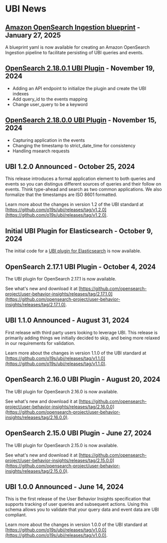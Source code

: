 # UBI News

## [Amazon OpenSearch Ingestion blueprint](tools.md#amazon-opensearch-ingestion-blueprint) - January 27, 2025

A blueprint yaml is now available for creating an Amazon OpenSearch Ingestion pipeline to facilitate persisting of UBI queries and events.

## [OpenSearch 2.18.0.1 UBI Plugin](https://github.com/opensearch-project/user-behavior-insights/releases/tag/2.18.0.1) - November 19, 2024

* Adding an API endpoint to initialize the plugin and create the UBI indexes
* Add query_id to the events mapping
* Change user_query to be a keyword

## [OpenSearch 2.18.0.0 UBI Plugin](https://github.com/opensearch-project/user-behavior-insights/releases/tag/2.18.0.0) - November 15, 2024

* Capturing application in the events
* Changing the timestamp to strict_date_time for consistency
* Handling msearch requests

## UBI 1.2.0 Announced - October 25, 2024

This release introduces a formal application element to both queries and events so you can distingus different sources of queries and their follow on events. Think type-ahead and search as two common applications.  We also formalize that the timestamps are ISO 8601 formatted. 

Learn more about the changes in version 1.2 of the UBI standard at [https://github.com/o19s/ubi/releases/tag/v1.2.0](https://github.com/o19s/ubi/releases/tag/v1.2.0).

## Initial UBI Plugin for Elasticsearch - October 9, 2024

The initial code for a [UBI plugin for Elasticsearch](https://github.com/o19s/user-behavior-insights-elasticsearch) is now available.

## OpenSearch 2.17.1 UBI Plugin - October 4, 2024

The UBI plugin for OpenSearch 2.17.1 is now available.

See what's new and download it at [https://github.com/opensearch-project/user-behavior-insights/releases/tag/2.17.1.0](https://github.com/opensearch-project/user-behavior-insights/releases/tag/2.17.1.0).

## UBI 1.1.0 Announced - August 31, 2024

First release with third party users looking to leverage UBI. This release is primarily adding things we initially decided to skip, and being more relaxed in our requirements for validation.

Learn more about the changes in version 1.1.0 of the UBI standard at [https://github.com/o19s/ubi/releases/tag/v1.1.0](https://github.com/o19s/ubi/releases/tag/v1.1.0).

## OpenSearch 2.16.0 UBI Plugin - August 20, 2024

The UBI plugin for OpenSearch 2.16.0 is now available.

See what's new and download it at [https://github.com/opensearch-project/user-behavior-insights/releases/tag/2.16.0.0](https://github.com/opensearch-project/user-behavior-insights/releases/tag/2.16.0.0).

## OpenSearch 2.15.0 UBI Plugin - June 27, 2024

The UBI plugin for OpenSearch 2.15.0 is now available.

See what's new and download it at [https://github.com/opensearch-project/user-behavior-insights/releases/tag/2.15.0.0](https://github.com/opensearch-project/user-behavior-insights/releases/tag/2.15.0.0).

## UBI 1.0.0 Announced - June 14, 2024

This is the first release of the User Behavior Insights specification that supports tracking of user queries and subsequent actions. Using this schema allows you to validate that your query data and event data are UBI compliant.

Learn more about the changes in version 1.0.0 of the UBI standard at [https://github.com/o19s/ubi/releases/tag/v1.0.0](https://github.com/o19s/ubi/releases/tag/v1.0.0).

